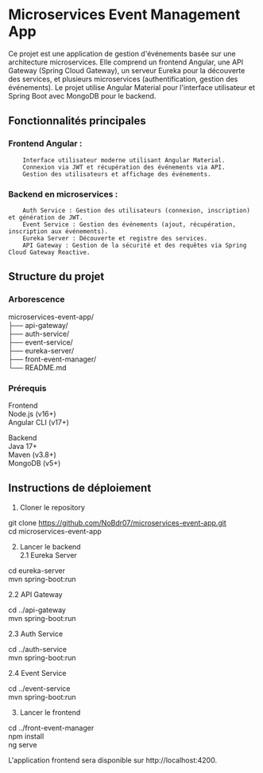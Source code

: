 # Microservices Event Management App

Ce projet est une application de gestion d'événements basée sur une architecture microservices. Elle comprend un frontend Angular, une API Gateway (Spring Cloud Gateway), un serveur Eureka pour la découverte des services, et plusieurs microservices (authentification, gestion des événements). Le projet utilise Angular Material pour l'interface utilisateur et Spring Boot avec MongoDB pour le backend.

## Fonctionnalités principales  

   ### Frontend Angular :  
        Interface utilisateur moderne utilisant Angular Material.  
        Connexion via JWT et récupération des événements via API.  
        Gestion des utilisateurs et affichage des événements.  

   ### Backend en microservices :  
        Auth Service : Gestion des utilisateurs (connexion, inscription) et génération de JWT.  
        Event Service : Gestion des événements (ajout, récupération, inscription aux événements).  
        Eureka Server : Découverte et registre des services.  
        API Gateway : Gestion de la sécurité et des requêtes via Spring Cloud Gateway Reactive.  

## Structure du projet  
### Arborescence  

microservices-event-app/  
├── api-gateway/  
├── auth-service/  
├── event-service/  
├── eureka-server/  
├── front-event-manager/  
└── README.md  

### Prérequis  
Frontend  
    Node.js (v16+)  
    Angular CLI (v17+)  

Backend  
    Java 17+  
    Maven (v3.8+)  
    MongoDB (v5+)  

## Instructions de déploiement  
1. Cloner le repository  

git clone https://github.com/NoBdr07/microservices-event-app.git  
cd microservices-event-app  

2. Lancer le backend  
2.1 Eureka Server  

cd eureka-server  
mvn spring-boot:run  

2.2 API Gateway  

cd ../api-gateway  
mvn spring-boot:run  

2.3 Auth Service  

cd ../auth-service  
mvn spring-boot:run  

2.4 Event Service  

cd ../event-service  
mvn spring-boot:run  

3. Lancer le frontend  

cd ../front-event-manager  
npm install  
ng serve  

L'application frontend sera disponible sur http://localhost:4200.  
